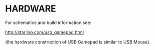 # HARDWARE #

For schematics and build information see:

http://starlino.com/usb_gamepad.html

(the hardware construction of USB Gamepad is similar to USB Mouse).